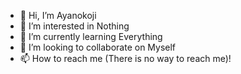 - 👋 Hi, I’m Ayanokoji 
- 👀 I’m interested in Nothing 
- 🌱 I’m currently learning Everything 
- 💞️ I’m looking to collaborate on Myself
- 📫 How to reach me (There is no way to reach me)! 

<!---
ayanokojionfire/ayanokojionfire is a ✨ special ✨ repository because its `README.md` (this file) appears on your GitHub profile.
You can click the Preview link to take a look at your changes.
--->
